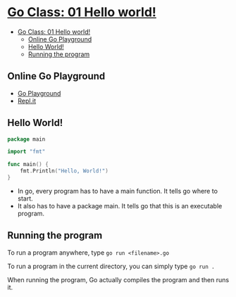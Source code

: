 # [Go Class: 01 Hello world!](https://www.youtube.com/watch?v=A9HfEhvpOEY&list=PLoILbKo9rG3skRCj37Kn5Zj803hhiuRK6&index=2)
- [Go Class: 01 Hello world!](#go-class-01-hello-world)
  - [Online Go Playground](#online-go-playground)
  - [Hello World!](#hello-world)
  - [Running the program](#running-the-program)

## Online Go Playground

- [Go Playground](https://play.golang.org/)
- [Repl.it](https://repl.it/)

## Hello World!

```go
package main

import "fmt"

func main() {
    fmt.Println("Hello, World!")
}
```
- In go, every program has to have a main function. It tells go where to start.
- It also has to have a package main. It tells go that this is an executable program.

## Running the program
To run a program anywhere, type `go run <filename>.go`

To run a program in the current directory, you can simply type `go run .`

When running the program, Go actually compiles the program and then runs it.

